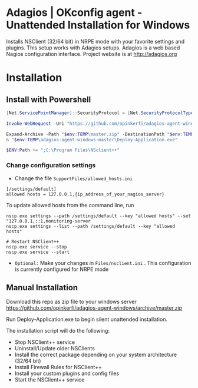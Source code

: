 # Adagios | OKconfig agent - Unattended Installation for Windows
Installs NSClient (32/64 bit) in NRPE mode with your favorite settings and plugins.
This setup works with Adagios setups. Adagios is a web based Nagios configuration interface.
Project website is at http://adagios.org

# Installation

## Install with Powershell
```powershell
[Net.ServicePointManager]::SecurityProtocol = [Net.SecurityProtocolType]::Tls12

Invoke-WebRequest -Uri "https://github.com/opinkerfi/adagios-agent-windows/archive/master.zip" -outfile "$env:TEMP\master.zip" -Verbose

Expand-Archive -Path "$env:TEMP\master.zip" -DestinationPath "$env:TEMP" -Force -Verbose
& "$env:TEMP\adagios-agent-windows-master\Deploy-Application.exe"

$ENV:Path += ";C:\Program Files\NSclient++"
```

### Change configuration settings

* Change the file `SupportFiles/allowed_hosts.ini`
```
[/settings/default]
allowed hosts = 127.0.0.1,{ip_address_of_your_nagios_server}
```

To update allowed hosts from the command line, run

```
nscp.exe settings --path /settings/default --key "allowed hosts" --set "127.0.0.1,::1,monitoring-server
nscp.exe settings --list --path /settings/default --key "allowed hosts"

# Restart NSClient++
nscp.exe service --stop
nscp.exe service --start
```

* `Optional:` Make your changes in `Files/nsclient.ini` . This configuration is currently configured for NRPE mode

## Manual Installation

Download this repo as zip file to your windows server
https://github.com/opinkerfi/adagios-agent-windows/archive/master.zip

Run Deploy-Application.exe to begin silent unattended installation. 

The installation script will do the following:

* Stop NSClient++ service
* Uninstall/Update older NSClients
* Install the correct package depending on your system architecture (32/64 bit)
* Install Firewall Rules for NSClient++
* Install your custom plugins and config files
* Start the NSClient++ service
